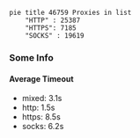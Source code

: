 
```mermaid
pie title 46759 Proxies in list
    "HTTP" : 25387
    "HTTPS": 7185
    "SOCKS" : 19619
```

### Some Info
#### Average Timeout

- mixed: 3.1s
- http: 1.5s
- https: 8.5s
- socks: 6.2s